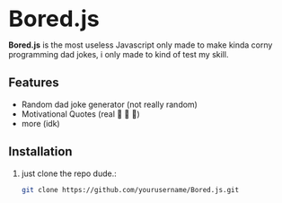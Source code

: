 <h1 style="display: flex; align-items: center; font-size: 40px; margin: 0;">
    Bored.js 
</h1>

<p><strong>Bored.js</strong> is the most useless Javascript only made to make kinda corny programming dad jokes, i only made to kind of test my skill.</p>

## Features

- Random dad joke generator (not really random)
- Motivational Quotes (real 🤑 🤑 🤑)
- more (idk)

## Installation

1. just clone the repo dude.:
   ```bash
   git clone https://github.com/yourusername/Bored.js.git
